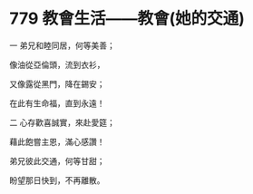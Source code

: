 # 779 教會生活――教會(她的交通)

一 弟兄和睦同居，何等美善；

像油從亞倫頭，流到衣衫，

又像露從黑門，降在錫安；

在此有生命福，直到永遠！

二 心存歡喜誠實，來赴愛筵；

藉此飽嘗主恩，滿心感讚！

弟兄彼此交通，何等甘甜；

盼望那日快到，不再離散。

